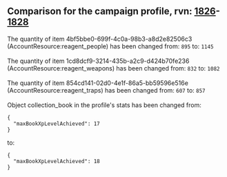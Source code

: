 ## Comparison for the campaign profile, rvn: [1826](https://github.com/PRO100KatYT/FortniteProfileRevisions/tree/main/profiles/campaign/1826%20campaign.json)-[1828](https://github.com/PRO100KatYT/FortniteProfileRevisions/tree/main/profiles/campaign/1828%20campaign.json)

The quantity of item 4bf5bbe0-699f-4c0a-98b3-a8d2e82506c3 (AccountResource:reagent_people) has been changed from: `895` to: `1145`
<br><br>
The quantity of item 1cd8dcf9-3214-435b-a2c9-d424b70fe236 (AccountResource:reagent_weapons) has been changed from: `832` to: `1082`
<br><br>
The quantity of item 854cd141-02d0-4e1f-86a5-bb59596e516e (AccountResource:reagent_traps) has been changed from: `607` to: `857`
<br><br>
Object collection_book in the profile's stats has been changed from:

```
{
  "maxBookXpLevelAchieved": 17
}
```

to:

```
{
  "maxBookXpLevelAchieved": 18
}
```

<br><br>
